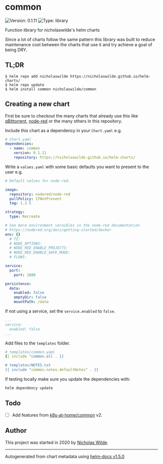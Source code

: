 # common

![Version: 0.1.11](https://img.shields.io/badge/Version-0.1.11-informational?style=flat-square) ![Type: library](https://img.shields.io/badge/Type-library-informational?style=flat-square)

Function library for nicholaswilde's helm charts

Since a lot of charts follow the same pattern this library was built to reduce maintenance cost between the charts that use it and try achieve a goal of being DRY.

## TL;DR
```console
$ helm repo add nicholaswilde https://nicholaswilde.github.io/helm-charts/
$ helm repo update
$ helm install common nicholaswilde/common
```

## Creating a new chart

First be sure to checkout the many charts that already use this like [qBittorrent](../qbittorrent/), [node-red](../node-red/) or the many others in this repository.

Include this chart as a dependency in your `Chart.yaml` e.g.

```yaml
# Chart.yaml
dependencies:
  - name: common
    version: 0.1.11
    repository: https://nicholaswilde.github.io/helm-charts/
```
Write a `values.yaml` with some basic defaults you want to present to the user e.g.

```yaml
# Default values for node-red.

image:
  repository: nodered/node-red
  pullPolicy: IfNotPresent
  tag: 1.2.5

strategy:
  type: Recreate

# See more environment varaibles in the node-red documentation
# https://nodered.org/docs/getting-started/docker
env: {}
  # TZ:
  # NODE_OPTIONS:
  # NODE_RED_ENABLE_PROJECTS:
  # NODE_RED_ENABLE_SAFE_MODE:
  # FLOWS:

service:
  port:
    port: 1880

persistence:
  data:
    enabled: false
    emptyDir: false
    mountPath: /data
```

If not using a service, set the `service.enabled` to `false`.
```yaml
...
service:
  enabled: false
...
```

Add files to the `templates` folder.
```yaml
# templates/common.yaml
{{ include "common.all . }}

# templates/NOTES.txt
{{ include "common.notes.defaultNotes" . }}
```

If testing locally make sure you update the dependencies with:

```bash
helm dependency update
```

## Todo
- [ ] Add features from [k8s-at-home/common](https://github.com/k8s-at-home/charts/tree/master/charts/common) v2.

## Author
This project was started in 2020 by [Nicholas Wilde](https://github.com/nicholaswilde).

----------------------------------------------
Autogenerated from chart metadata using [helm-docs v1.5.0](https://github.com/norwoodj/helm-docs/releases/v1.5.0)
